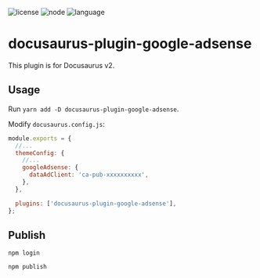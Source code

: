 ![license](https://img.shields.io/github/license/hhk7734/docusaurus-plugin-google-adsense)
![node](https://img.shields.io/github/package-json/v/hhk7734/docusaurus-plugin-google-adsense?sort=semver)
![language](https://img.shields.io/github/languages/top/hhk7734/docusaurus-plugin-google-adsense)

# docusaurus-plugin-google-adsense

This plugin is for Docusaurus v2.

## Usage

Run `yarn add -D docusaurus-plugin-google-adsense`.

Modify `docusaurus.config.js`:

```javascript
module.exports = {
  //...
  themeConfig: {
    //...
    googleAdsense: {
      dataAdClient: 'ca-pub-xxxxxxxxxx',
    },
  },

  plugins: ['docusaurus-plugin-google-adsense'],
};
```

## Publish

```shell
npm login
```

```shell
npm publish
```
